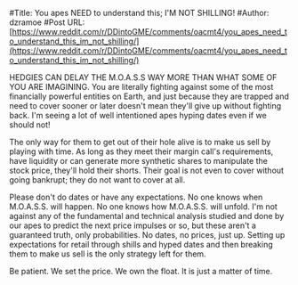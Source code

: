 #Title: You apes NEED to understand this; I'M NOT SHILLING!
#Author: dzramoe
#Post URL: [https://www.reddit.com/r/DDintoGME/comments/oacmt4/you_apes_need_to_understand_this_im_not_shilling/](https://www.reddit.com/r/DDintoGME/comments/oacmt4/you_apes_need_to_understand_this_im_not_shilling/)


HEDGIES CAN DELAY THE M.O.A.S.S WAY MORE THAN WHAT SOME OF YOU ARE IMAGINING. You are literally fighting against some of the most financially powerful entities on Earth, and just because they are trapped and need to cover sooner or later doesn't mean they'll give up without fighting back. I'm seeing a lot of well intentioned apes hyping dates even if we should not! 

The only way for them to get out of their hole alive is to make us sell by playing with time. As long as they meet their margin call's requirements, have liquidity or can generate more synthetic shares to manipulate the stock price, they'll hold their shorts. Their goal is not even to cover without going bankrupt; they do not want to cover at all. 

Please don't do dates or have any expectations. No one knows when M.O.A.S.S. will happen. No one knows how M.O.A.S.S. will unfold. I'm not against any of the fundamental and technical analysis studied and done by our apes to predict the next price impulses or so, but these aren't a guaranteed truth, only probabilities. No dates, no prices, just up. Setting up expectations for retail through shills and hyped dates and then breaking them to make us sell is the only strategy left for them. 

Be patient. We set the price. We own the float. It is just a matter of time.